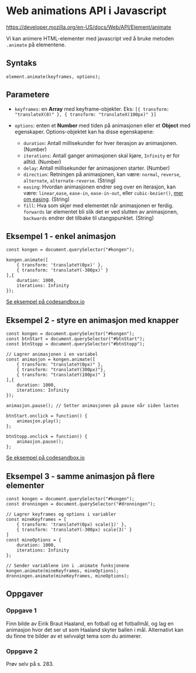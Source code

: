 # Web animations API i Javascript
https://developer.mozilla.org/en-US/docs/Web/API/Element/animate

Vi kan animere HTML-elementer med javascript ved å bruke metoden `.animate` på elementene.

## Syntaks 
`element.animate(keyframes, options);`

## Parametere
- `keyframes`: en **Array** med keyframe-objekter. Eks: `[{ transform: "translateX(0)" }, { transform: "translateX(100px)" }]`

- `options`: enten et **Number** med tiden på animasjonen eller et **Object** med egenskaper. Options-objektet kan ha disse egenskapene:
    - `duration`: Antall millisekunder for hver iterasjon av animasjonen. (Number)
    - `iterations`: Antall ganger animasjonen skal kjøre, `Infinity` er for alltid. (Number)
    - `delay`: Antall millisekunder før animasjonen starter. (Number)
    - `direction`: Retningen på animasjonen, kan være: `normal`, `reverse`, `alternate`, `alternate-reverse`. (String)
    - `easing`: Hvordan animasjonen endrer seg over en iterasjon, kan være: `linear`,`ease`, `ease-in`, `ease-in-out`, eller `cubic-bezier()`, [mer om easing](https://developer.mozilla.org/en-US/docs/Web/CSS/easing-function). (String)
    - `fill`: Hva som skjer med elementet når animasjonen er ferdig. `forwards` lar elementet bli slik det er ved slutten av animasjonen, `backwards` endrer det tilbake til utangspunktet. (String)
    
## Eksempel 1 - enkel animasjon
```
const kongen = document.querySelector("#kongen");

kongen.animate([
    { transform: 'translateY(0px)' }, 
    { transform: 'translateY(-300px)' }
],{
    duration: 1000,
    iterations: Infinity
});
```
[Se eksempel på codesandbox.io](https://codesandbox.io/s/charming-snow-pn5ew?fontsize=14&hidenavigation=1&theme=dark)

## Eksempel 2 - styre en animasjon med knapper

```
const kongen = document.querySelector("#kongen");
const btnStart = document.querySelector("#btnStart");
const btnStopp = document.querySelector("#btnStopp");

// Lagrer animasjonen i en variabel
const animasjon = kongen.animate([
    { transform: "translateY(0px)" },
    { transform: "translateY(300px)"},
    { transform: "translateY(100px)" }
],{
    duration: 1000,
    iterations: Infinity
});

animasjon.pause(); // Setter animasjonen på pause når siden lastes

btnStart.onclick = function() {
    animasjon.play();
};

btnStopp.onclick = function() {
    animasjon.pause();
};
```
[Se eksempel på codesandbox.io](https://codesandbox.io/s/sweet-proskuriakova-ms3ok?fontsize=14&hidenavigation=1&theme=dark)

## Eksempel 3 - samme animasjon på flere elementer
```
const kongen = document.querySelector("#kongen");
const dronningen = document.querySelector("#dronningen");

// Lagrer keyframes og options i variabler
const mineKeyframes = [
    { transform: 'translateY(0px) scale(1)' }, 
    { transform: 'translateY(-300px) scale(3)' }
]
const mineOptions = {
    duration: 1000,
    iterations: Infinity
};

// Sender variablene inn i .animate funksjonene
kongen.animate(mineKeyframes, mineOptions);
dronningen.animate(mineKeyframes, mineOptions);
```

## Oppgaver
### Oppgave 1
Finn bilde av Eirik Braut Haaland, en fotball og et fotballmål, og lag en animasjon hvor det ser ut som Haaland skyter ballen i mål.
Alternativt kan du finne tre bilder av et selvvalgt tema som du animerer.

### Oppgave 2
Prøv selv på s. 283.
